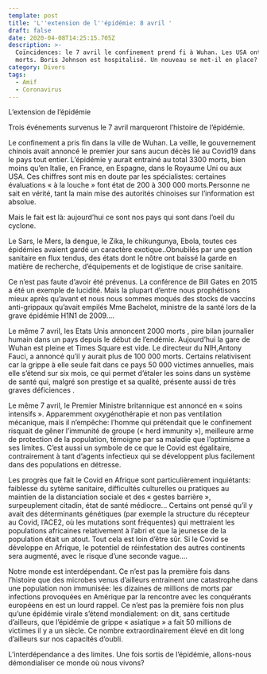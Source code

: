 ```yaml
---
template: post
title: 'L''extension de l''épidémie: 8 avril '
draft: false
date: 2020-04-08T14:25:15.705Z
description: >-
  Coïncidences: le 7 avril le confinement prend fi à Wuhan. Les USA ont 2000
  morts. Boris Johnson est hospitalisé. Un nouveau se met-il en place?
category: Divers
tags:
  - Amif
  - Coronavirus
---
```

L’extension de l’épidémie

Trois événements survenus le 7 avril marqueront l’histoire de l’épidémie.



Le confinement a pris fin dans la ville de Wuhan. La veille, le gouvernement chinois avait annoncé le premier jour sans aucun décès lié au Covid19 dans le pays tout entier. L’épidémie y aurait entrainé au total 3300 morts, bien moins qu’en Italie, en France, en Espagne, dans le Royaume Uni ou aux USA. Ces chiffres sont mis en doute par les spécialistes: certaines évaluations « à la louche » font état de 200 à 300 000 morts.Personne ne sait en vérité, tant la main mise des autorités chinoises sur l’information est absolue. 



Mais le fait est là: aujourd’hui ce sont nos pays qui sont dans l’oeil du cyclone. 



Le Sars, le Mers, la dengue, le Zika, le chikungunya, Ebola, toutes ces épidémies avaient gardé un caractère  exotique..Obnubilés par une gestion sanitaire en flux tendus, des états dont le nôtre ont baissé la garde en matière de recherche, d’équipements et de logistique de crise sanitaire.



Ce n’est pas faute d’avoir été prévenus. La conférence de Bill Gates en 2015 a été un exemple de lucidité. Mais la plupart  d’entre nous prophétisons  mieux après qu’avant et nous nous sommes moqués des stocks de vaccins anti-grippaux qu’avait empilés Mme Bachelot, ministre de la santé lors de la grave épidémie H1N1 de 2009….



 Le même 7 avril, les Etats Unis annoncent 2000 morts , pire bilan journalier humain dans un pays depuis le début de l’endémie. Aujourd’hui la gare de Wuhan est pleine et Times Square est vide. Le directeur du NIH,Antony Fauci, a annoncé  qu’il y aurait plus de 100 000 morts.  Certains relativisent car la grippe à elle seule fait dans ce pays 50 000 victimes annuelles, mais elle s’étend sur six mois, ce qui permet d’étaler les soins dans un système de santé qui, malgré son prestige et sa qualité, présente aussi de très graves déficiences .



Le même 7 avril, le Premier Ministre britannique est annoncé en « soins intensifs ». Apparemment oxygénothérapie et non pas ventilation mécanique, mais il n’empêche: l’homme qui prétendait que le confinement risquait de gêner l’immunité de groupe (« herd immunity »), meilleure arme de protection de la population, témoigne  par sa maladie que l’optimisme a ses limites. C’est aussi un symbole de ce que le Covid est égalitaire, contrairement à tant d’agents infectieux qui se développent plus facilement dans des populations en détresse.



Les progrès que fait le  Covid en Afrique sont particulièrement inquiétants: faiblesse du sytème sanitaire, difficultés culturelles ou pratiques au maintien de la distanciation sociale et des « gestes barrière », surpeuplement citadin, état de santé médiocre… Certains ont pensé qu’il y avait des déterminants génétiques (par exemple la structure du récepteur au Covid, l’ACE2, où les mutations sont fréquentes) qui mettraient les populations africaines relativement à l’abri et que la jeunesse de la population était un atout. Tout cela est loin d’être sûr. Si le Covid se développe en Afrique, le potentiel de réinfestation des autres continents sera augmenté, avec le risque d’une seconde vague….



 Notre monde est interdépendant. Ce n’est pas la première fois dans l’histoire que des microbes venus d’ailleurs entrainent une catastrophe dans une population non immunisée: les dizaines de millions de morts par infections provoquées en Amérique par la rencontre avec les conquérants européens en est un lourd rappel. Ce n’est pas la première fois non plus qu’une épidémie virale s’étend mondialement: on dit, sans certitude d’ailleurs, que l’épidémie de grippe « asiatique » a fait 50 millions de victimes il y a un siècle. Ce nombre extraordinairement élevé en dit long  d’ailleurs sur nos capacités d’oubli. 



L’interdépendance a des limites.  Une fois sortis de l’épidémie,  allons-nous démondialiser ce monde où nous vivons?

